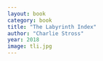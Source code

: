 ```yaml
---
layout: book
category: book
title: "The Labyrinth Index"
author: "Charlie Stross"
year: 2018
image: tli.jpg
---
```

